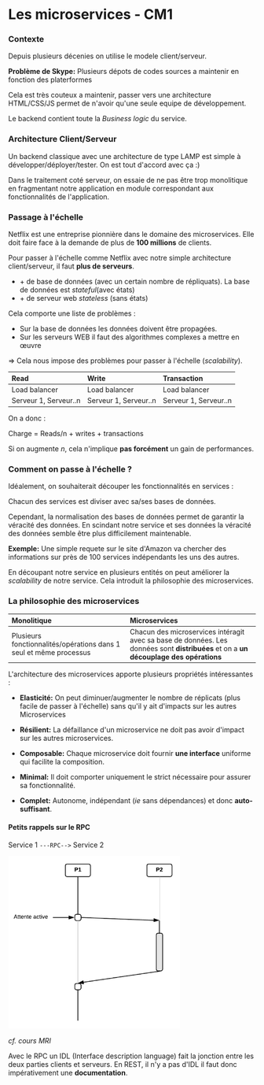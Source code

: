 # Les microservices - CM1

### Contexte
Depuis plusieurs décenies on utilise le modele client/serveur.

**Problème de Skype:** Plusieurs dépots de codes sources a maintenir en fonction des platerformes

Cela est très couteux a maintenir, passer vers une architecture HTML/CSS/JS permet de n'avoir qu'une seule equipe de développement.

Le backend contient toute la _Business logic_ du service.

### Architecture Client/Serveur

Un backend classique avec une architecture de type LAMP est simple à développer/déployer/tester. On est tout d'accord avec ça :)

Dans le traitement coté serveur, on essaie de ne pas être trop monolitique en fragmentant notre application en module correspondant aux fonctionnalités de l'application.

### Passage à l'échelle

Netflix est une entreprise pionnière dans le domaine des microservices. Elle doit faire face à la demande de plus de **100 millions** de clients.

Pour passer à l'échelle comme Netflix avec notre simple architecture client/serveur, il faut **plus de serveurs**.
- \+ de base de données (avec un certain nombre de répliquats). La base de données est _stateful_(avec états)
- \+ de serveur web _stateless_ (sans états)

Cela comporte une liste de problèmes :
- Sur la base de données les données doivent être propagées.
- Sur les serveurs WEB il faut des algorithmes complexes a mettre en œuvre

=> Cela nous impose des problèmes pour passer à l'échelle (_scalability_).

| Read | Write  | Transaction  |
| :------------- | :------------- | :------------- |
| Load balancer | Load balancer  | Load balancer  |
| Serveur 1, Serveur..n | Serveur 1, Serveur..n  | Serveur 1, Serveur..n  |

On a donc :

Charge = Reads/n + writes + transactions

Si on augmente _n_, cela n'implique **pas forcément** un gain de performances.

### Comment on passe à l'échelle ?

Idéalement, on souhaiterait découper les fonctionnalités en services :

Chacun des services est diviser avec sa/ses bases de données.

Cependant, la normalisation des bases de données permet de garantir la véracité des données. En scindant notre service et ses données la véracité des données semble être plus difficilement maintenable.

**Exemple:** Une simple requete sur le site d'Amazon va chercher des informations sur près de 100 services indépendants les uns des autres.

En découpant notre service en plusieurs entités on peut améliorer la _scalability_ de notre service. Cela introduit la philosophie des microservices.

### La philosophie des microservices

| Monolitique | Microservices |
| :------------- | :------------- |
| Plusieurs fonctionnalités/opérations dans 1 seul et même processus   | Chacun des microservices intéragit avec sa base de données. Les données sont **distribuées** et on a **un découplage des opérations** |

L'architecture des microservices apporte plusieurs propriétés intéressantes :

- **Elasticité:**
On peut diminuer/augmenter le nombre de réplicats (plus facile de passer à l'échelle) sans qu'il y ait d'impacts sur les autres Microservices

- **Résilient:**
La défaillance d'un microservice ne doit pas avoir d'impact sur les autres microservices.

- **Composable:**
Chaque microservice doit fournir **une interface** uniforme qui facilite la composition.

- **Minimal:**
Il doit comporter uniquement le strict nécessaire pour assurer sa fonctionnalité.

- **Complet:**
Autonome, indépendant (_ie_ sans dépendances)
et donc **auto-suffisant**.

#### Petits rappels sur le RPC

Service 1 <code>---RPC--></code> Service 2

<img src="./img-src/1.png" style="height: 350px;"/>

_cf. cours MRI_

Avec le RPC un IDL (Interface description language) fait la jonction entre les deux parties clients et serveurs. En REST, il n'y a pas d'IDL il faut donc impérativement une **documentation**.
